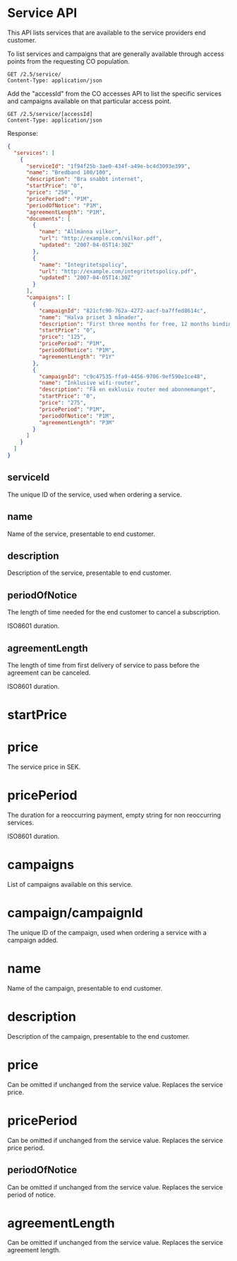 # Service API

This API lists services that are available to the service providers end customer.

To list services and campaigns that are generally available through access points from the requesting CO population.

```http 
GET /2.5/service/
Content-Type: application/json
```

Add the "accessId" from the CO accesses API to list the specific services and campaigns available on that particular
access point.

```http
GET /2.5/service/[accessId]
Content-Type: application/json
```

Response:

```json
{
  "services": [
    {
      "serviceId": "1f94f25b-3ae0-434f-a49e-bc4d3093e399",
      "name": "Bredband 100/100",
      "description": "Bra snabbt internet",
      "startPrice": "0",
      "price": "250",
      "pricePeriod": "P1M",
      "periodOfNotice": "P1M",
      "agreementLength": "P1M",
      "documents": [
        {
          "name": "Allmänna vilkor",
          "url": "http://example.com/vilkor.pdf",
          "updated": "2007-04-05T14:30Z"
        },
        {
          "name": "Integritetspolicy",
          "url": "http://example.com/integritetspolicy.pdf",
          "updated": "2007-04-05T14:30Z"
        }
      ],
      "campaigns": [
        {
          "campaignId": "821cfc90-762a-4272-aacf-ba7ffed8614c",
          "name": "Halva priset 3 månader",
          "description": "First three months for free, 12 months binding time",
          "startPrice": "0",
          "price": "125",
          "pricePeriod": "P1M",
          "periodOfNotice": "P1M",
          "agreementLength": "P1Y"
        },
        {
          "campaignId": "c9c47535-ffa9-4456-9706-9ef590e1ce48",
          "name": "Inklusive wifi-router",
          "description": "Få en exklusiv router med abonnemanget",
          "startPrice": "0",
          "price": "275",
          "pricePeriod": "P1M",
          "periodOfNotice": "P1M",
          "agreementLength": "P3M"
        }
      ]
    }
  ]
}
```

## serviceId

The unique ID of the service, used when ordering a service.

## name

Name of the service, presentable to end customer.

## description

Description of the service, presentable to end customer.

## periodOfNotice

The length of time needed for the end customer to cancel a subscription.

ISO8601 duration.

## agreementLength

The length of time from first delivery of service to pass before the agreement can be canceled.

ISO8601 duration.

# startPrice

# price

The service price in SEK.

# pricePeriod

The duration for a reoccurring payment, empty string for non reoccurring services.

ISO8601 duration.

# campaigns

List of campaigns available on this service.

# campaign/campaignId

The unique ID of the campaign, used when ordering a service with a campaign added.

# name

Name of the campaign, presentable to end customer.

# description

Description of the campaign, presentable to the end customer.

# price

Can be omitted if unchanged from the service value. Replaces the service price.

# pricePeriod

Can be omitted if unchanged from the service value. Replaces the service price period.

## periodOfNotice

Can be omitted if unchanged from the service value. Replaces the service period of notice.

# agreementLength

Can be omitted if unchanged from the service value. Replaces the service agreement length.
